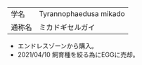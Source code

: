 ---
---

|||
|:-|:-|
| 学名 | Tyrannophaedusa mikado |
| 通称名 | ミカドギセルガイ |

- エンドレスゾーンから購入。
- 2021/04/10 飼育種を絞る為にEGGに売却。
